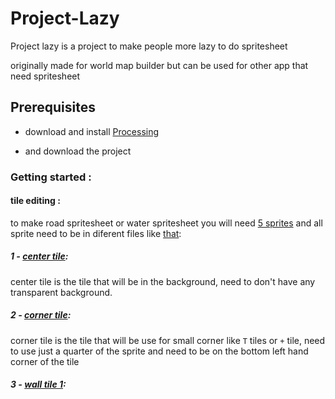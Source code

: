 # Project-Lazy

Project lazy is a project to make people more lazy to do spritesheet 

originally made for world map builder but can be used for other app that need spritesheet

## Prerequisites

 - download and install [Processing](https://processing.org/download/)

 - and download the project
 
 ### Getting started :
 
 #### tile editing :
 
 to make road spritesheet or water spritesheet you will need [5 sprites](https://imgur.com/Z0zWKhu) and all sprite need to be in diferent files like [that](https://imgur.com/l2J1bI9):
 
 ##### 1 - [center tile](https://imgur.com/vkg9VU8):
 
 center tile is the tile that will be in the background, need to don't have any transparent background.
 
 ##### 2 - [corner tile](https://imgur.com/NAl5y3p):
 
 corner tile is the tile that will be use for small corner like `T` tiles or `+` tile, need to use just a quarter of the sprite and need to be on the bottom left hand corner of the tile
 
 ##### 3 - [wall tile 1](https://imgur.com/mqjU4qY):
